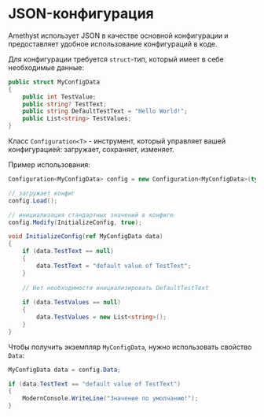 # JSON-конфигурация

Amethyst использует JSON в качестве основной конфигурации и предоставляет удобное использование конфигураций в коде.

Для конфигурации требуется `struct`-тип, который имеет в себе необходимые данные:

```cs
public struct MyConfigData
{
    public int TestValue;
    public string? TestText;
    public string DefaultTestText = "Hello World!";
    public List<string> TestValues;
}
```

Класс `Configuration<T>` - инструмент, который управляет вашей конфигурацией: загружает, сохраняет, изменяет.

Пример использования:

```cs
Configuration<MyConfigData> config = new Configuration<MyConfigData>(typeof(MyConfigData).FullName!, new());

// загружает конфиг
config.Load();

// инициализация стандартных значений в конфиге
config.Modify(InitializeConfig, true);

void InitializeConfig(ref MyConfigData data)
{
    if (data.TestText == null)
    {
        data.TestText = "default value of TestText";
    }
    
    // Нет необходимости инициализировать DefaultTestText
    
    if (data.TestValues == null)
    {
        data.TestValues = new List<string>();
    }
}
```

Чтобы получить экземпляр `MyConfigData`, нужно использовать свойство `Data`:

```cs
MyConfigData data = config.Data;

if (data.TestText == "default value of TestText")
{
    ModernConsole.WriteLine("Значение по умолчанию!");
}
```